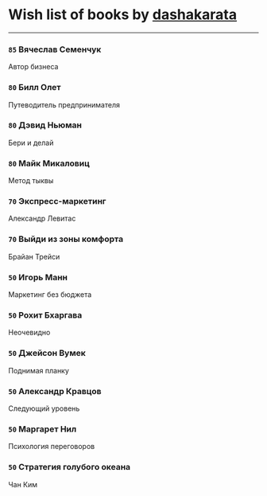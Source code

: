 # Wish list of books by [dashakarata](http://vk.com/id4468151)
---

### `85` Вячеслав Семенчук
Автор бизнеса

### `80` Билл Олет
Путеводитель предпринимателя

### `80` Дэвид Ньюман
Бери и делай

### `80` Майк Микаловиц
Метод тыквы

### `70` Экспресс-маркетинг
Александр Левитас

### `70` Выйди из зоны комфорта
Брайан Трейси

### `50` Игорь Манн
Маркетинг без бюджета

### `50` Рохит Бхаргава
Неочевидно

### `50` Джейсон Вумек
Поднимая планку

### `50` Александр Кравцов
Следующий уровень

### `50` Маргарет Нил
Психология переговоров

### `50` Стратегия голубого океана
Чан Ким

